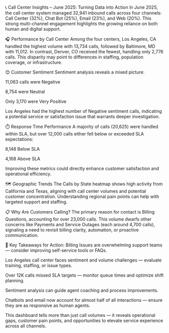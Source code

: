 📞 Call Center Insights – June 2025: Turning Data into Action
In June 2025, the call center system managed 32,941 inbound calls across four channels: Call Center (32%), Chat Bot (25%), Email (23%), and Web (20%). This strong multi-channel engagement highlights the growing reliance on both human and digital support.

🎧 Performance by Call Center
Among the four centers, Los Angeles, CA handled the highest volume with 13,734 calls, followed by Baltimore, MD with 11,012. In contrast, Denver, CO received the fewest, handling only 2,776 calls. This disparity may point to differences in staffing, population coverage, or infrastructure.

😊 Customer Sentiment
Sentiment analysis reveals a mixed picture:

11,063 calls were Negative

8,754 were Neutral

Only 3,170 were Very Positive

Los Angeles had the highest number of Negative sentiment calls, indicating a potential service or satisfaction issue that warrants deeper investigation.

⏱️ Response Time Performance
A majority of calls (20,625) were handled within SLA, but over 12,000 calls either fell below or exceeded SLA expectations:

8,148 Below SLA

4,168 Above SLA

Improving these metrics could directly enhance customer satisfaction and operational efficiency.

🗺️ Geographic Trends
The Calls by State heatmap shows high activity from California and Texas, aligning with call center volumes and potential customer concentration. Understanding regional pain points can help with targeted support and staffing.

📋 Why Are Customers Calling?
The primary reason for contact is Billing Questions, accounting for over 23,000 calls. This volume dwarfs other concerns like Payments and Service Outages (each around 4,700 calls), signaling a need to revisit billing clarity, automation, or proactive communication.

📌 Key Takeaways for Action:
Billing Issues are overwhelming support teams — consider improving self-service tools or FAQs.

Los Angeles call center faces sentiment and volume challenges — evaluate training, staffing, or issue types.

Over 12K calls missed SLA targets — monitor queue times and optimize shift planning.

Sentiment analysis can guide agent coaching and process improvements.

Chatbots and email now account for almost half of all interactions — ensure they are as responsive as human agents.

This dashboard tells more than just call volumes — it reveals operational gaps, customer pain points, and opportunities to elevate service experience across all channels.
